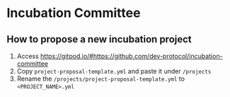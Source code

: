 # Incubation Committee

## How to propose a new incubation project

1. Access https://gitpod.io/#https://github.com/dev-protocol/incubation-committee
2. Copy `project-proposal-template.yml` and paste it under `/projects`
3. Rename the `/projects/project-proposal-template.yml` to `<PROJECT_NAME>.yml`
